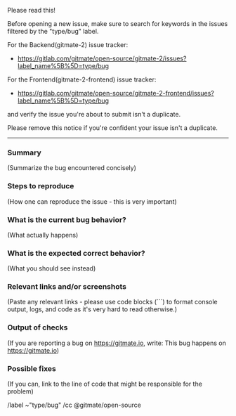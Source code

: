 Please read this!

Before opening a new issue, make sure to search for keywords in the issues
filtered by the "type/bug" label.

For the Backend(gitmate-2) issue tracker:

- https://gitlab.com/gitmate/open-source/gitmate-2/issues?label_name%5B%5D=type/bug

For the Frontend(gitmate-2-frontend) issue tracker:

- https://gitlab.com/gitmate/open-source/gitmate-2-frontend/issues?label_name%5B%5D=type/bug

and verify the issue you're about to submit isn't a duplicate.

Please remove this notice if you're confident your issue isn't a duplicate.

------

### Summary

(Summarize the bug encountered concisely)

### Steps to reproduce

(How one can reproduce the issue - this is very important)

### What is the current **bug** behavior?

(What actually happens)

### What is the expected **correct** behavior?

(What you should see instead)

### Relevant links and/or screenshots

(Paste any relevant links - please use code blocks (```) to format console output,
logs, and code as it's very hard to read otherwise.)

### Output of checks

(If you are reporting a bug on https://gitmate.io, write: This bug happens on
https://gitmate.io)

### Possible fixes

(If you can, link to the line of code that might be responsible for the problem)


/label ~"type/bug"
/cc @gitmate/open-source
